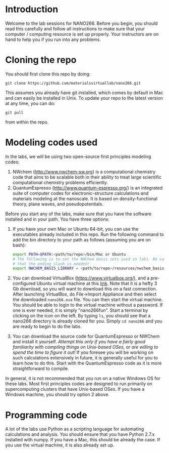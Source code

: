 # Introduction

Welcome to the lab sessions for NANO266. Before you begin, you should read this
carefully and follow all instructions to make sure that your computer / 
computing resource is set up properly. Your instructors are on hand to help you
if you run into any problems.

# Cloning the repo

You should first clone this repo by doing:

```
git clone https://github.com/materialsvirtuallab/nano266.git
```

This assumes you already have git installed, which comes by default in Mac
and can easily be installed in Unix. To update your repo to the latest version
at any time, you can do:

```
git pull
```

from within the repo.

# Modeling codes used

In the labs, we will be using two open-source first principles modeling codes:

1. NWchem (http://www.nwchem-sw.org) is a computational chemistry code that
   aims to be scalable both in their ability to treat large scientific
   computational chemistry problems efficiently.
2. QuantumEspresso (http://www.quantum-espresso.org/) is an integrated suite of
   computer codes for electronic-structure calculations and materials modeling
   at the nanoscale. It is based on density-functional theory, plane waves, and
   pseudopotentials.

Before you start any of the labs, make sure that you have the software installed
and in your path. You have three options:

1. If you have your own Mac or Ubuntu 64-bit, you can use the
   executables already included in this repo. Run the following command to add
   the bin directory to your path as follows (assuming you are on bash):
    
    ```bash
    export PATH=$PATH:<path/to/repo>/bin/Mac or Ubuntu
    # The following is to set the NWChem basis sets used in lab1. Be careful
    # that the ending slash is needed!
    export NWCHEM_BASIS_LIBRARY = <path/to/repo>/resources/nwchem_basis/
    ```

2. You can download VirtualBox (https://www.virtualbox.org/), and a
   pre-configured Ubuntu virtual machine at this [link](https://s3.amazonaws.com/mavrl-web/nano266.ova).
   Note that it is a hefty 3 Gb download, so you will want to download this on
   a fast connection. After launching VirtualBox, do File->Import Appliance and
   then select the downloaded `nano266.ova` file. You can then start the
   virtual machine. You should be able to login to the virtual machine without
   a password. If one is ever needed, it is simply "nano266fun". Start a
   terminal by clicking on the icon on the left. By typing `ls`, you should see
   that a nano266 directory is already cloned for you. Simply `cd nano266` and 
   you are ready to begin to do the labs. 
3. You can download the source code for QuantumEspresso or NWChem and install it 
   yourself. *Attempt this only if you have a fairly good familiarity with
   compiling things on Unix-based OSes, or are willing to spend the time to
   figure it out!* If you foresee you will be working on such calculations
   extensively in future, it is generally useful for you to learn how to do
   this. Start with the QuantumEspresso code as it is more straightforward to
   compile.

In general, it is not recommended that you run on a native Windows OS for these
labs. Most first principles codes are designed to run primarily on
supercomputing clusters that have Unix-based OSes. If you have a Windows
machine, you should try option 2 above.

# Programming code

A lot of the labs use Python as a scripting language for automating calculations
and analysis. You should ensure that you have Python 2.7.x installed with numpy.
If you have a Mac, this should be already the case. If you use the virtual
machine, it is also already set up.
